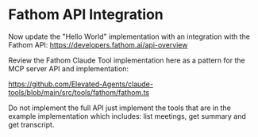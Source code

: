 # Fathom API Integration

Now update the "Hello World" implementation with an integration with the Fathom API:
https://developers.fathom.ai/api-overview

Review the Fathom Claude Tool implementation here as a pattern for the MCP server API and implementation:

https://github.com/Elevated-Agents/claude-tools/blob/main/src/tools/fathom/fathom.ts

Do not implement the full API just implement the tools that are in the example implementation which includes: list meetings, get summary and get transcript.
